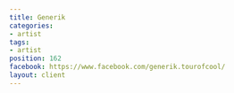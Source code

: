 ```yaml
---
title: Generik
categories:
- artist
tags:
- artist
position: 162
facebook: https://www.facebook.com/generik.tourofcool/
layout: client
---
```


